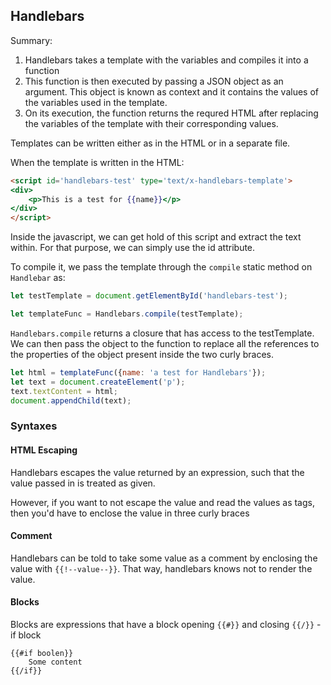 ## Handlebars

Summary:
1. Handlebars takes a template with the variables and compiles it into a function
2. This function is then executed by passing a JSON object as an argument. This object is known as context and it contains the values of the variables used in the template.
3. On its execution, the function returns the requred HTML after replacing the variables of the template with their corresponding values.

Templates can be written either as in the HTML or in a separate file.

When the template is written in the HTML:

```html
<script id='handlebars-test' type='text/x-handlebars-template'>
<div>
	<p>This is a test for {{name}}</p>
</div>
</script>
```

Inside the javascript, we can get hold of this script and extract the text within. For that purpose, we can simply use the id attribute.

To compile it, we pass the template through the `compile` static method on `Handlebar` as:

```javascript
let testTemplate = document.getElementById('handlebars-test');

let templateFunc = Handlebars.compile(testTemplate);

```

`Handlebars.compile` returns a closure that has access to the testTemplate. We can then pass the object to the function to replace all the references to the properties of the object present inside the two curly braces.

```javascript
let html = templateFunc({name: 'a test for Handlebars'});
let text = document.createElement('p');
text.textContent = html;
document.appendChild(text);
```

### Syntaxes

#### HTML Escaping

Handlebars escapes the value returned by an expression, such that the value passed in is treated as given.

However, if you want to not escape the value and read the values as tags, then you'd have to enclose the value in three curly braces

#### Comment

Handlebars can be told to take some value as a comment by enclosing the value with `{{!--value--}}`. That way, handlebars knows not to render the value.

#### Blocks 

Blocks are expressions that have a block opening `{{#}}` and closing `{{/}}`
	-if block 
```pug
{{#if boolen}}
	Some content
{{/if}}
```